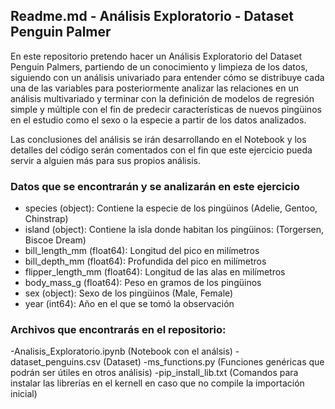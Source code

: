 ## Readme.md - Análisis Exploratorio - Dataset Penguin Palmer

En este repositorio pretendo hacer un Análisis Exploratorio del Dataset Penguin Palmers, partiendo de un conocimiento y limpieza de los datos,
siguiendo con un análisis univariado para entender cómo se distribuye cada una de las variables para posteriormente analizar las relaciones
en un análisis multivariado y terminar con la definición de modelos de regresión simple y múltiple con el fin de predecir características de nuevos
pingüinos en el estudio como el sexo o la especie a partir de los datos analizados.

Las conclusiones del análisis se irán desarrollando en el Notebook y los detalles del código serán comentados con el fin que este ejercicio pueda servir
a alguien más para sus propios análisis.

### Datos que se encontrarán y se analizarán en este ejercicio
- species (object): Contiene la especie de los pingüinos (Adelie, Gentoo, Chinstrap)
- island (object): Contiene la isla donde habitan los pingüinos: (Torgersen, Biscoe Dream)
- bill_length_mm (float64): Longitud del pico en milímetros
- bill_depth_mm (float64): Profundida del pico en milímetros
- flipper_length_mm (float64): Longitud de las alas en milímetros
- body_mass_g (float64): Peso en gramos de los pingüinos
- sex (object): Sexo de los pingüinos (Male, Female)
- year (int64): Año en el que se tomó la observación

### Archivos que encontrarás en el repositorio:
-Analisis_Exploratorio.ipynb (Notebook con el análsis)
-dataset_penguins.csv (Dataset)
-ms_functions.py (Funciones genéricas que podrán ser útiles en otros análisis)
-pip_install_lib.txt (Comandos para instalar las librerías en el kernell en caso que no compile la importación inicial)
